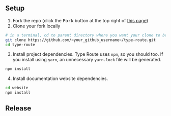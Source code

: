 ## Setup

1. Fork the repo (click the <kbd>Fork</kbd> button at the top right of [this page](https://github.com/type-route/type-route))
2. Clone your fork locally

```bash
# in a terminal, cd to parent directory where you want your clone to be, then
git clone https://github.com/<your_github_username>/type-route.git
cd type-route
```

3. Install project dependencies. Type Route uses `npm`, so you should too. If you install using `yarn`, an unnecessary `yarn.lock` file will be generated.

```bash
npm install
```

4. Install documentation website dependencies.

```bash
cd website
npm install
```

## Release
